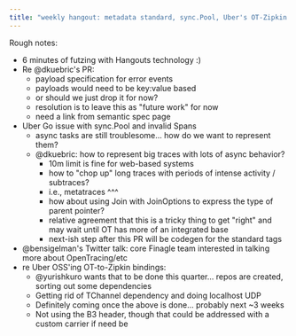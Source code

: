 ```yaml
---
title: "weekly hangout: metadata standard, sync.Pool, Uber's OT-Zipkin bridge"
---
```


Rough notes:

- 6 minutes of futzing with Hangouts technology :)
- Re @dkuebric's PR:
  - payload specification for error events
  - payloads would need to be key:value based
  - or should we just drop it for now?
  - resolution is to leave this as "future work" for now
  - need a link from semantic spec page
- Uber Go issue with sync.Pool and invalid Spans
  - async tasks are still troublesome... how do we want to represent them?
  - @dkuebric: how to represent big traces with lots of async behavior?
    - 10m limit is fine for web-based systems
    - how to "chop up" long traces with periods of intense activity / subtraces?
    - i.e., metatraces ^^^
    - how about using Join with JoinOptions to express the type of parent pointer?
    - relative agreement that this is a tricky thing to get "right" and may wait until OT has more of an integrated base
    - next-ish step after this PR will be codegen for the standard tags
- @bensigelman's Twitter talk: core Finagle team interested in talking more about OpenTracing/etc
- re Uber OSS'ing OT-to-Zipkin bindings:
  - @yurishkuro wants that to be done this quarter... repos are created, sorting out some dependencies
  - Getting rid of TChannel dependency and doing localhost UDP
  - Definitely coming once the above is done... probably next ~3 weeks
  - Not using the B3 header, though that could be addressed with a custom carrier if need be

